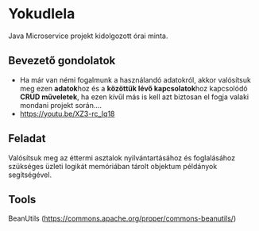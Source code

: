 # Yokudlela
Java Microservice projekt kidolgozott órai minta.

## Bevezető gondolatok
- Ha már van némi fogalmunk a használandó adatokról, akkor valósítsuk meg ezen **adatok**hoz és a **közöttük lévő kapcsolatok**hoz kapcsolódó **CRUD műveletek**, ha ezen kívűl más is kell azt biztosan el fogja valaki mondani projekt során.... 
- https://youtu.be/XZ3-rc_Iq18

## Feladat
Valósítsuk meg az éttermi asztalok nyilvántartásához és foglalásához szükséges üzleti logikát memóriában tárolt objektum példányok segítségével.

## Tools
BeanUtils (https://commons.apache.org/proper/commons-beanutils/)
